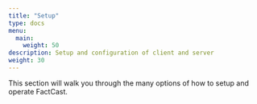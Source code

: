 ```yaml
---
title: "Setup"
type: docs
menu:
  main:
    weight: 50
description: Setup and configuration of client and server
weight: 30
---
```


This section will walk you through the many options of how to setup and operate FactCast.
